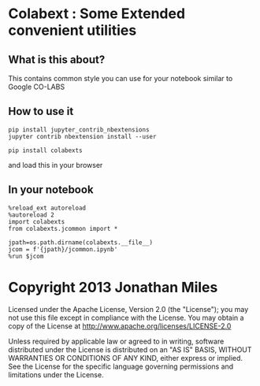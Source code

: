 # Colabext : Some Extended convenient utilities

## What is this about?  

This contains common style you can use for your notebook similar to Google CO-LABS

## How to use it

```
pip install jupyter_contrib_nbextensions
jupyter contrib nbextension install --user

pip install colabexts
```
and load this in your browser


## In your notebook

```
%reload_ext autoreload
%autoreload 2
import colabexts
from colabexts.jcommon import *

jpath=os.path.dirname(colabexts.__file__)
jcom = f'{jpath}/jcommon.ipynb'
%run $jcom

```


# Copyright 2013 Jonathan Miles

Licensed under the Apache License, Version 2.0 (the "License"); you may not use this file except in compliance with the License. You may obtain a copy of the License at http://www.apache.org/licenses/LICENSE-2.0


Unless required by applicable law or agreed to in writing, software distributed under the License is distributed on an "AS IS" BASIS, WITHOUT WARRANTIES OR CONDITIONS OF ANY KIND, either express or implied. See the License for the specific language governing permissions and limitations under the License.
